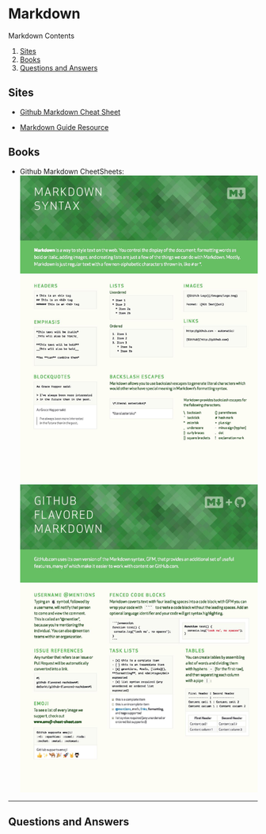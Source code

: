 # **Markdown**

Markdown Contents

1. [Sites](#sites)
2. [Books](#books)
3. [Questions and Answers](#qNa)

## **Sites** <a name="sites"></a>

* [Github Markdown Cheat Sheet](https://github.com/adam-p/markdown-here/wiki/Markdown-Cheatsheet)

* [Markdown Guide Resource](https://www.markdownguide.org/)

## **Books** <a name="books"></a>

* Github Markdown CheetSheets:
![GitHub Markdown Cheatsheet Page 1](../Images/MarkdownCheatSheet-page-001.jpg)
![GitHub Markdown Cheatsheet Page 2](../Images/MarkdownCheatSheet-page-002.jpg)

---

## **Questions and Answers** <a name="qNa"></a>
